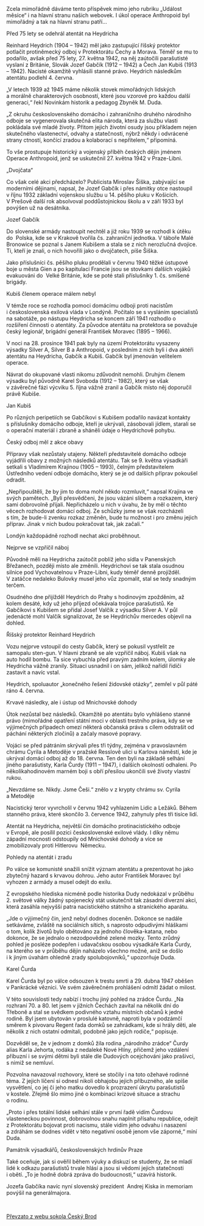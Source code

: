 ﻿---
nazev: Odboj
tags: jednota→verejnost jednota→jednota jednota→zupa
---

Zcela mimořádně dáváme tento příspěvek mimo jeho rubriku „Událost měsíce“ i na hlavní stranu našich webovek. I úkol operace Anthropoid byl mimořádný a tak na hlavní stranu patří…

Před 75 lety se odehrál atentát na Heydricha

Reinhard Heydrich (1904 – 1942) měl jako zastupující říšský protektor potlačit protiněmecký odboj v Protektorátu Čechy a Morava. Téměř se mu to podařilo, avšak před 75 lety, 27. května 1942, na něj zaútočili parašutisté vyslaní z Británie, Slovák Jozef Gabčík (1912 – 1942) a Čech Jan Kubiš (1913 – 1942). Nacisté okamžitě vyhlásili stanné právo. Heydrich následkům atentátu podlehl 4. června.

„V letech 1939 až 1945 máme několik stovek mimořádných lidských a morálně charakterových osobností, které jsou vzorové pro každou další generaci,“ řekl Novinkám historik a pedagog Zbyněk M. Duda.

„Z okruhu československého domácího i zahraničního druhého národního odboje se vygenerovala skutečná elita národa, která za službu vlasti pokládala své mladé životy. Přitom jejich životní osudy jsou příkladem nejen skutečného vlastenectví, odvahy a statečnosti, nýbrž někdy i odvrácené strany ctností, končící zradou a kolaborací s nepřítelem,“ připomíná.

To vše prostupuje historický a vojenský příběh českých dějin jménem Operace Anthropoid, jenž se uskutečnil 27. května 1942 v Praze-Libni.

„Dvojčata“

Co však celé akci předcházelo? Publicista Miroslav Šiška, zabývající se moderními dějinami, napsal, že Jozef Gabčík i přes námitky otce nastoupil v říjnu 1932 základní vojenskou službu u 14. pěšího pluku v Košicích. V Prešově další rok absolvoval poddůstojnickou školu a v září 1933 byl povýšen už na desátníka.

Jozef Gabčík

Do slovenské armády nastoupit nechtěl a již roku 1939 se rozhodl k útěku do  Polska, kde se v Krakově tvořila čs. zahraniční jednotka. V táboře Malé Bronowice se poznal s Janem Kubišem a stala se z nich nerozlučná dvojice. Ti, kteří je znali, o nich hovořili jako o dvojčatech, píše Šiška.

Jako příslušníci čs. pěšího pluku prodělali v červnu 1940 těžké ústupové boje u města Gien a po kapitulaci Francie jsou se stovkami dalších vojáků evakuováni do  Velké Británie, kde se poté stali příslušníky 1. čs. smíšené brigády.

Kubiš členem operace málem nebyl

V témže roce se rozhodla pomoci domácímu odboji proti nacistům i československá exilová vláda v Londýně. Počítalo se s vysláním specialistů na sabotáže, po nástupu Heydricha se koncem září 1941 rozhodlo o  rozšíření činnosti o atentáty. Za původce atentátu na protektora se považuje český legionář, brigádní generál František Moravec (1895 – 1966).

V noci na 28. prosince 1941 pak byly na území Protektorátu vysazeny výsadky Silver A, Silver B a Anthropoid, v posledním z nich byli i dva aktéři atentátu na Heydricha, Gabčík a Kubiš. Gabčík byl jmenován velitelem operace.

Návrat do okupované vlasti nikomu zdůvodnit nemohli. Druhým členem výsadku byl původně Karel Svoboda (1912 – 1982), který se však v závěrečné fázi výcviku 5. října vážně zranil a Gabčík místo něj doporučil právě Kubiše.

Jan Kubiš

Po různých peripetiích se Gabčíkovi s Kubišem podařilo navázat kontakty s příslušníky domácího odboje, kteří je ukrývali, zásobovali jídlem, starali se o operační materiál i zbraně a sháněli údaje o Heydrichově pohybu.

Český odboj měl z akce obavy

Přípravy však nezůstaly utajeny. Někteří představitelé domácího odboje vyjádřili obavy z možných následků atentátu. Tak se 9. května výsadkáři setkali s Vladimírem Krajinou (1905 – 1993), čelným představitelem Ústředního vedení odboje domácího, který se je od dalších příprav pokoušel odradit.

„Nepřipouštěli, že by jim to doma mohl někdo rozmluvit,“ napsal Krajina ve svých pamětech. „Byli přesvědčeni, že jsou vázáni slibem a rozkazem, který sami dobrovolně přijali. Nepřicházelo u nich v úvahu, že by měl o těchto věcech rozhodovat domácí odboj. Ze schůzky jsme se však rozcházeli s tím, že bude-li zvenku rozkaz změněn, bude tu možnost i pro změnu jejich příprav. Jinak v nich budou pokračovat tak, jak začali.“

Londýn každopádně rozhodl nechat akci proběhnout.

Nejprve se vzpříčil náboj

Původně měli na Heydricha zaútočit poblíž jeho sídla v Panenských Břežanech, později místo ale změnili. Heydrichovi se tak stala osudnou silnice pod Vychovatelnou v Praze-Libni, kudy téměř denně projížděl. V zatáčce nedaleko Bulovky musel jeho vůz zpomalit, stal se tedy snadným terčem.

Osudného dne přijížděl Heydrich do Prahy s hodinovým zpožděním, až kolem desáté, kdy už jeho příjezd očekávala trojice parašutistů. Ke Gabčíkovi s Kubišem se přidal Josef Valčík z výsadku Silver A. V půl jedenácté mohl Valčík signalizovat, že se Heydrichův mercedes objevil na dohled.

Říšský protektor Reinhard Heydrich

Vozu nejprve vstoupil do cesty Gabčík, který se pokusil vystřelit ze samopalu sten-gun. V hlavni zbraně se ale vzpříčil náboj. Kubiš však na auto hodil bombu. Ta sice vybuchla před pravým zadním kolem, úlomky ale Heydricha vážně zranily. Situaci usnadnil i on sám, jelikož nařídil řidiči zastavit a navíc vstal.

Heydrich, spoluautor „konečného řešení židovské otázky“, zemřel v půl páté ráno 4. června.

Krvavé následky, ale i ústup od Mnichovské dohody

Útok nezůstal bez následků. Okamžitě po atentátu bylo vyhlášeno stanné právo (mimořádné opatření státní moci v oblasti trestního práva, kdy se ve výjimečných případech omezí některá občanská práva s cílem odstrašit od páchání některých zločinů) a začaly masové popravy.

Vojáci se před pátráním skrývali přes tři týdny, zejména v pravoslavném chrámu Cyrila a Metoděje v pražské Resslově ulici u Karlova náměstí, kde je ukrýval domácí odboj až do 18. června. Ten den byli na základě selhání jiného parašutisty, Karla Čurdy (1911 – 1947), i dalších okolností odhaleni. Po několikahodinovém marném boji s obří přesilou ukončili své životy vlastní rukou.

„Nevzdáme se. Nikdy. Jsme Češi.“ znělo v z krypty chrámu sv. Cyrila a Metoděje

Nacistický teror vyvrcholil v červnu 1942 vyhlazením Lidic a Ležáků. Během stanného práva, které skončilo 3. července 1942, zahynuly přes tři tisíce lidí.

Atentát na Heydricha, největší čin domácího protinacistického odboje v Evropě, ale posílil pozici československé exilové vlády. I díky němu západní mocnosti odstoupily od Mnichovské dohody a více se zmobilizovaly proti Hitlerovu  Německu.

Pohledy na atentát i zradu

Po válce se komunisté snažili snížit význam atentátu a prezentovat ho jako zbytečný hazard s krvavou dohrou. Jeho autor František Moravec byl vyhozen z armády a musel odejít do exilu.

Z evropského hlediska nicméně podle historika Dudy nedokázal v průběhu 2. světové války žádný spojenecký stát uskutečnit tak zásadní diverzní akci, která zasáhla nejvyšší patra nacistického státního a stranického aparátu.

„Jde o výjimečný čin, jenž nebyl dodnes doceněn. Dokonce se nadále setkáváme, zvláště na sociálních sítích, s naprosto odpudivými hláškami o tom, kolik životů bylo obětováno za jednoho člověka-katana, nebo dokonce, že se jednalo o nezodpovědné zelené mozky. Tento zrůdný pohled je posléze podepřen i udavačskou osobou výsadkáře Karla Čurdy, na kterého se v průběhu dějin naházelo všechno možné, aniž se došlo i k jiným úvahám ohledně zrady spolubojovníků,“ upozorňuje Duda.

Karel Čurda

Karel Čurda byl po válce odsouzen k trestu smrti a 29. dubna 1947 oběšen v Pankrácké věznici. Ve svém závěrečném prohlášení odmítl žádat o milost.

V této souvislosti tedy nabízí i trochu jiný pohled na zrádce Čurdu. „Na rozhraní 70. a 80. let jsem v jižních Čechách zavítal na několik dní do Třeboně a stal se svědkem podivného vztahu místních občanů k jedné rodině. Byl jsem ubytován v proslulé katovně, naproti byla v podzámčí směrem k pivovaru Regent řada domků se zahrádkami, kde si hrály děti, ale několik z nich ostatní odmítali, podobně jako jejich rodiče,“ popisuje.

Dozvěděl se, že v jednom z domků žila rodina „národního zrádce“ Čurdy alias Karla Jehorta, rodáka z nedaleké Nové Hlíny, přičemž jeho vzdálení příbuzní i se svými dětmi byli stále dle Dudových ocejchováni jako prašivci, s nimiž se nemluví.

Pozvolna navazoval rozhovory, které se stočily i na toto ožehavé rodinné téma. Z jejich líčení si odnesl nikoli obhajobu jejich příbuzného, ale spíše vysvětlení, co jej či jeho matku dovedlo k prozrazení úkrytu parašutistů v kostele. Zřejmě šlo mimo jiné o kombinaci krizové situace a strachu o rodinu.

„Proto i přes totální lidské selhání stále v první řadě vidím Čurdovu vlasteneckou povinnost, dobrovolnou snahu naplnit přísahu republice, odejít z Protektorátu bojovat proti nacismu, stále vidím jeho odvahu i nasazení a zdráhám se dodnes vidět v této negativní osobě jenom vše záporné,“ míní Duda.

Památník výsadkářů, československých hrdinův Praze

Také oceňuje, jak si ověřil během výuky a diskuzí se studenty, že se mladí lidé k odkazu parašutistů trvale hlásí a jsou si vědomi jejich statečnosti i obětí. „To je hodně dobrá zpráva do budoucnosti,“ uzavírá historik.

Jozefa Gabčíka navíc nyní slovenský prezident  Andrej Kiska in memoriam povýšil na generálmajora.

 


[Převzato z webu sokola Český Brod](http://sokolbrod.cz/27-5-1942-presne-pred-75-lety-se-udal-nejvetsi-cin-domaciho-odboje/)